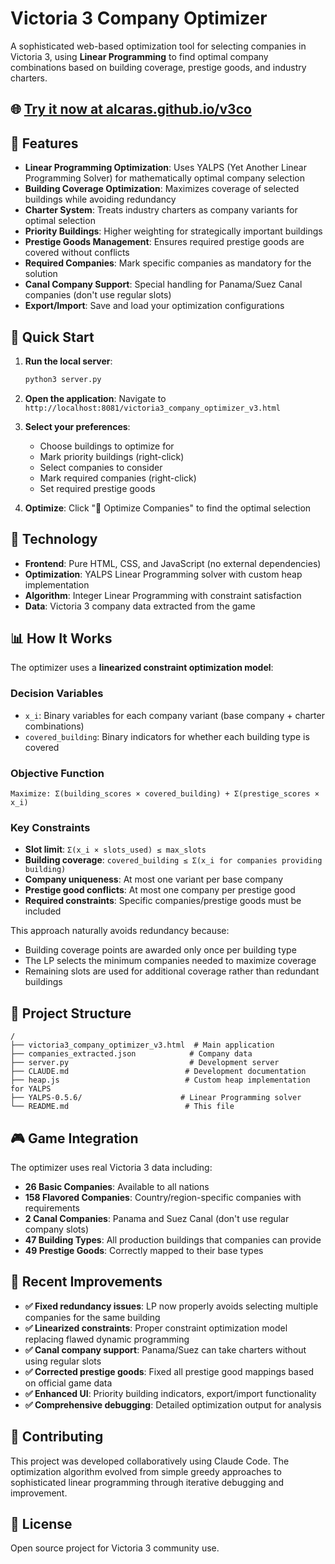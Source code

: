 # Victoria 3 Company Optimizer

A sophisticated web-based optimization tool for selecting companies in Victoria 3, using **Linear Programming** to find optimal company combinations based on building coverage, prestige goods, and industry charters.

## 🌐 **[Try it now at alcaras.github.io/v3co](https://alcaras.github.io/v3co/)**

## 🎯 Features

- **Linear Programming Optimization**: Uses YALPS (Yet Another Linear Programming Solver) for mathematically optimal company selection
- **Building Coverage Optimization**: Maximizes coverage of selected buildings while avoiding redundancy
- **Charter System**: Treats industry charters as company variants for optimal selection
- **Priority Buildings**: Higher weighting for strategically important buildings
- **Prestige Goods Management**: Ensures required prestige goods are covered without conflicts
- **Required Companies**: Mark specific companies as mandatory for the solution
- **Canal Company Support**: Special handling for Panama/Suez Canal companies (don't use regular slots)
- **Export/Import**: Save and load your optimization configurations

## 🚀 Quick Start

1. **Run the local server**:
   ```bash
   python3 server.py
   ```

2. **Open the application**:
   Navigate to `http://localhost:8081/victoria3_company_optimizer_v3.html`

3. **Select your preferences**:
   - Choose buildings to optimize for
   - Mark priority buildings (right-click)
   - Select companies to consider
   - Mark required companies (right-click)
   - Set required prestige goods

4. **Optimize**:
   Click "🎯 Optimize Companies" to find the optimal selection

## 🔧 Technology

- **Frontend**: Pure HTML, CSS, and JavaScript (no external dependencies)
- **Optimization**: YALPS Linear Programming solver with custom heap implementation
- **Algorithm**: Integer Linear Programming with constraint satisfaction
- **Data**: Victoria 3 company data extracted from the game

## 📊 How It Works

The optimizer uses a **linearized constraint optimization model**:

### Decision Variables
- `x_i`: Binary variables for each company variant (base company + charter combinations)
- `covered_building`: Binary indicators for whether each building type is covered

### Objective Function
```
Maximize: Σ(building_scores × covered_building) + Σ(prestige_scores × x_i)
```

### Key Constraints
- **Slot limit**: `Σ(x_i × slots_used) ≤ max_slots`
- **Building coverage**: `covered_building ≤ Σ(x_i for companies providing building)`
- **Company uniqueness**: At most one variant per base company
- **Prestige good conflicts**: At most one company per prestige good
- **Required constraints**: Specific companies/prestige goods must be included

This approach naturally avoids redundancy because:
- Building coverage points are awarded only once per building type
- The LP selects the minimum companies needed to maximize coverage
- Remaining slots are used for additional coverage rather than redundant buildings

## 📁 Project Structure

```
/
├── victoria3_company_optimizer_v3.html  # Main application
├── companies_extracted.json            # Company data
├── server.py                           # Development server
├── CLAUDE.md                          # Development documentation
├── heap.js                            # Custom heap implementation for YALPS
├── YALPS-0.5.6/                      # Linear Programming solver
└── README.md                          # This file
```

## 🎮 Game Integration

The optimizer uses real Victoria 3 data including:
- **26 Basic Companies**: Available to all nations
- **158 Flavored Companies**: Country/region-specific companies with requirements
- **2 Canal Companies**: Panama and Suez Canal (don't use regular company slots)
- **47 Building Types**: All production buildings that companies can provide
- **49 Prestige Goods**: Correctly mapped to their base types

## 🔄 Recent Improvements

- **✅ Fixed redundancy issues**: LP now properly avoids selecting multiple companies for the same building
- **✅ Linearized constraints**: Proper constraint optimization model replacing flawed dynamic programming
- **✅ Canal company support**: Panama/Suez can take charters without using regular slots
- **✅ Corrected prestige goods**: Fixed all prestige good mappings based on official game data
- **✅ Enhanced UI**: Priority building indicators, export/import functionality
- **✅ Comprehensive debugging**: Detailed optimization output for analysis

## 🤝 Contributing

This project was developed collaboratively using Claude Code. The optimization algorithm evolved from simple greedy approaches to sophisticated linear programming through iterative debugging and improvement.

## 📄 License

Open source project for Victoria 3 community use.